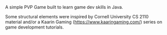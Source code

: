 A simple PVP Game built to learn game dev skills in Java.

Some structural elements were inspired by Cornell University CS 2110 material
and/or a Kaarin Gaming (https://www.kaaringaming.com/) series on game development tutorials.